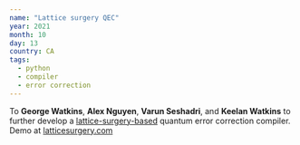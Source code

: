```yaml
---
name: "Lattice surgery QEC"
year: 2021
month: 10
day: 13
country: CA
tags:
  - python
  - compiler
  - error correction
---
```


To **George Watkins**, **Alex Nguyen**, **Varun Seshadri**, and **Keelan Watkins** to further develop a [lattice-surgery-based](https://github.com/latticesurgery-com/lattice-surgery-compiler) quantum error correction compiler. Demo at [latticesurgery.com](https://latticesurgery.com/)
